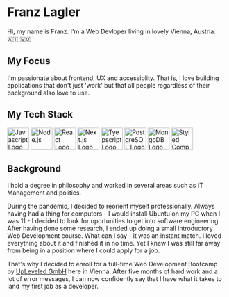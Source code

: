 # Franz Lagler

Hi, my name is Franz. I'm a Web Devloper living in lovely Vienna, Austria. :austria: :eu:

## My Focus

I'm passionate about frontend, UX and accessiblity. That is, I love building applications that don't just 'work' but that all people regardless of their background also love to use. 

## My Tech Stack

<img src="https://cdn.worldvectorlogo.com/logos/logo-javascript.svg" alt="Javascript Logo" width="50" height="50" /> <img src="https://cdn.worldvectorlogo.com/logos/nodejs-1.svg" alt="Node.js" width="50" height="50"/> <img src="https://cdn.worldvectorlogo.com/logos/react-2.svg" alt="React Logo" width="50" height="50"/> <img src="https://cdn.worldvectorlogo.com/logos/next-js.svg" alt="Next.js Logo" width="50" height="50"/> <img src="https://cdn.worldvectorlogo.com/logos/typescript.svg" alt="Tyepscript Logo" width="50" height="50"/> <img src="https://cdn.worldvectorlogo.com/logos/postgresql.svg" alt="PostgreSQL Logo" width="50" height="50"/> <img src="https://cdn.worldvectorlogo.com/logos/mongodb-icon-1.svg" alt="MongoDB Logo" width="50" height="50"/> <img src="https://cdn.worldvectorlogo.com/logos/styled-components-1.svg" alt="Styled Components Logo" width="50" height="50"/>



## Background

I hold a degree in philosophy and worked in several areas such as IT Management and politics.

During the pandemic, I decided to reorient myself professionally. Always having had a thing for computers - I would install Ubuntu on my PC when I was 11 - I decided to look for oportunities to get into software engineering. After having done some research, I ended up doing a small introductory Web Development course. What can I say - it was an instant match. I loved everything about it and finished it in no time. Yet I knew I was still far away from being in a position where I could apply for a job.   

That's why I decided to enroll for a full-time Web Development Bootcamp by [UpLeveled GmbH](https://upleveled.io/) here in Vienna. After five months of hard work and a lot of error messages, I can now confidently say that I have what it takes to land my first job as a developer.
